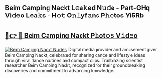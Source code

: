 ## Beim Camping Nackt L𝚎a𝚔ed N𝚞𝚍e - Part-GHq Vi𝚍𝚎o L𝚎a𝚔s - H𝚘𝚝 O𝚗𝚕yf𝚊ns P𝚑𝚘tos Yi5Rb

# <h2><a href="http://kfdunr.oniu.top/?m=Beim+Camping+Nackt">🔗👉 🔴 Beim Camping Nackt P𝚑ot𝚘𝚜 V𝚒d𝚎o</a></h2>

[![Beim Camping Nackt Nu𝚍e𝚜](https://i.imgur.com/0qMVB7G.gif)](http://kfdunr.oniu.top/?m=Beim+Camping+Nackt)
Digital media provider and amusement giver Beim Camping Nackt, celebrated for sharing dance and lifestyle ideas through viral dance routines and compact clips. Trailblazing scientist researcher Beim Camping Nackt, recognized for their groundbreaking discoveries and commitment to advancing knowledge.  
